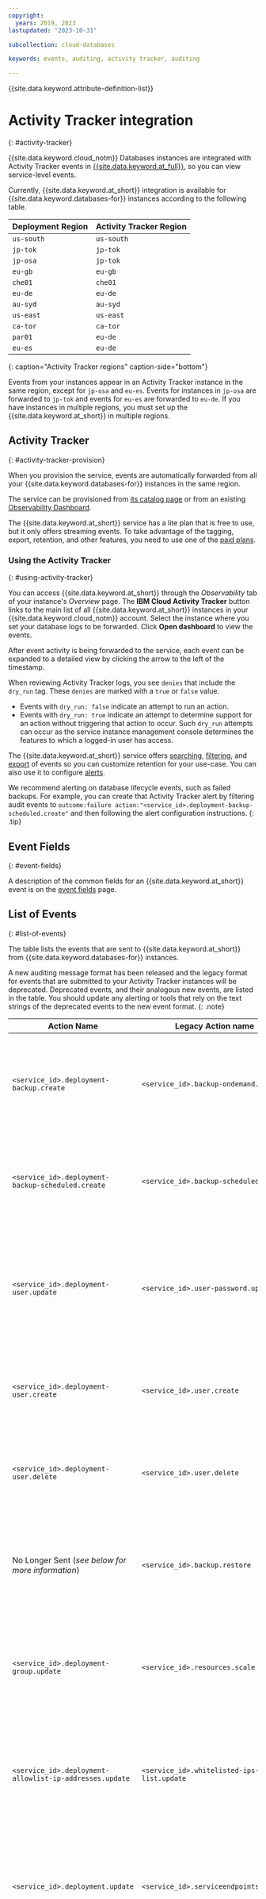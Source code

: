 ```yaml
---
copyright:
  years: 2019, 2023
lastupdated: "2023-10-31"

subcollection: cloud-databases

keywords: events, auditing, activity tracker, auditing

---
```


{{site.data.keyword.attribute-definition-list}}

# Activity Tracker integration
{: #activity-tracker}

{{site.data.keyword.cloud_notm}} Databases instances are integrated with Activity Tracker events in [{{site.data.keyword.at_full}}](/docs/activity-tracker?topic=activity-tracker-getting-started), so you can view service-level events.

Currently, {{site.data.keyword.at_short}} integration is available for {{site.data.keyword.databases-for}} instances according to the following table. 

| Deployment Region | Activity Tracker Region |
| ----------|----------- |
| `us-south` | `us-south` |
| `jp-tok` | `jp-tok` |
| `jp-osa` | `jp-tok` |
| `eu-gb` | `eu-gb` |
| `che01` | `che01` |
| `eu-de` | `eu-de` |
| `au-syd` | `au-syd` |
| `us-east` | `us-east` |
| `ca-tor` | `ca-tor` |
| `par01` | `eu-de` |
| `eu-es` | `eu-de` |
{: caption="Activity Tracker regions" caption-side="bottom"}

Events from your instances appear in an Activity Tracker instance in the same region, except for `jp-osa` and `eu-es`. Events for instances in `jp-osa` are forwarded to `jp-tok` and events for `eu-es` are forwarded to `eu-de`. If you have instances in multiple regions, you must set up the {{site.data.keyword.at_short}} in multiple regions. 

## Activity Tracker
{: #activity-tracker-provision}

When you provision the service, events are automatically forwarded from all your {{site.data.keyword.databases-for}} instances in the same region.

The service can be provisioned from [its catalog page](/catalog/ibm-cloud-activity-tracker) or from an existing [Observability Dashboard](https://cloud.ibm.com/observe/activitytracker).

The {{site.data.keyword.at_short}} service has a lite plan that is free to use, but it only offers streaming events. To take advantage of the tagging, export, retention, and other features, you need to use one of the [paid plans](/docs/activity-tracker?topic=activity-tracker-service_plan).

### Using the Activity Tracker
{: #using-activity-tracker}

You can access {{site.data.keyword.at_short}} through the _Observability_ tab of your instance's _Overview_ page. The **IBM Cloud Activity Tracker** button links to the main list of all {{site.data.keyword.at_short}} instances in your {{site.data.keyword.cloud_notm}} account. Select the instance where you set your database logs to be forwarded. Click **Open dashboard** to view the events.

After event activity is being forwarded to the service, each event can be expanded to a detailed view by clicking the arrow to the left of the timestamp.

When reviewing Activity Tracker logs, you see `denies` that include the `dry_run` tag. These `denies` are marked with a `true` or `false` value. 
- Events with `dry_run: false` indicate an attempt to run an action. 
- Events with `dry_run: true` indicate an attempt to determine support for an action without triggering that action to occur. Such `dry_run` attempts can occur as the service instance management console determines the features to which a logged-in user has access.

The {{site.data.keyword.at_short}} service offers [searching](/docs/activity-tracker?topic=activity-tracker-view_events#view_events_step2), [filtering](/docs/activity-tracker?topic=activity-tracker-view_events#view_events_step3), and [export](/docs/activity-tracker?topic=activity-tracker-export) of events so you can customize retention for your use-case. You can also use it to configure [alerts](/docs/activity-tracker?topic=activity-tracker-alerts).

We recommend alerting on database lifecycle events, such as failed backups. For example, you can create that Activity Tracker alert by filtering audit events to `outcome:failure action:"<service_id>.deployment-backup-scheduled.create"` and then following the alert configuration instructions. 
{: .tip}

## Event Fields
{: #event-fields}

A description of the common fields for an {{site.data.keyword.at_short}} event is on the [event fields](/docs/activity-tracker?topic=activity-tracker-event) page.

## List of Events
{: #list-of-events}

The table lists the events that are sent to {{site.data.keyword.at_short}} from {{site.data.keyword.databases-for}} instances.

A new auditing message format has been released and the legacy format for events that are submitted to your Activity Tracker instances will be deprecated. Deprecated events, and their analogous new events, are listed in the table. You should update any alerting or tools that rely on the text strings of the deprecated events to the new event format.
{: .note}

| Action Name | Legacy Action name | Description |
| ------- | ------- | ------- |
| `<service_id>.deployment-backup.create`|`<service_id>.backup-ondemand.create` | An on-demand backup of your instance was created. If the backup failed, a "-failure" flag is included in the message. |
|`<service_id>.deployment-backup-scheduled.create`| `<service_id>.backup-scheduled.create`| A scheduled backup of your instance was created. If the backup failed, a "-failure" flag is included in the message. |
|`<service_id>.deployment-user.update`|`<service_id>.user-password.update`| A user's password was updated. A "-failure" flag is included in the message if the attempt to update a user's password failed. |
|`<service_id>.deployment-user.create`|`<service_id>.user.create` | A user was created. A "-failure" flag is included in the message if the attempt to create a user failed. |
|`<service_id>.deployment-user.delete`|`<service_id>.user.delete` | A user was deleted. A "-failure" flag is included in the message if the attempt to delete a user failed. |
|No Longer Sent (_see below for more information_) | `<service_id>.backup.restore`|A restore from backup was created. If the attempted restore failed, a "-failure" flag is included in the message. |
|`<service_id>.deployment-group.update`|`<service_id>.resources.scale` | A scaling operation was performed. If the scaling operation failed, a "-failure" flag is included in the message. |
|`<service_id>.deployment-allowlist-ip-addresses.update` | `<service_id>.whitelisted-ips-list.update`|The allowlist was modified. A "-failure" flag is included in the message if the attempt to modify the allowlist failed. |
|`<service_id>.deployment.update`|`<service_id>.serviceendpoints.update` | A change was made to the service endpoints configuration. If the operation failed, a "-failure" flag is included in the message. |
|`<service_id>.deployment-group-autoscaling.update` | `<service_id>.autoscaling.update` | An autoscaling configuration change or an autoscaling operation was performed. If an autoscaling operation was performed the message includes `autoscale resources for instance <deployment-id>`. If the autoscaling operation or the configuration change failed, a "-failure" flag is included in the message. |
|`<service_id>.deployment-volumes.update`|`<service_id>.volumes.update` | An activity was performed on the encryption key that is used by the database, such as rotation or shredding. Details of the action are in the event. |
{: caption="List of Events and Event Descriptions" caption-side="bottom"}

The `service_id` field indicates the type of {{site.data.keyword.databases-for}} instance. For example, `databases-for-postgresql` or `messages-for-rabbitmq`.

The `<service_id>.backup.restore` auditing message is no longer sent because this action is already covered by the `<service_name>.instance.create` {{site.data.keyword.cloud_notm}} global event. For more resource-related global events, you can review the [{{site.data.keyword.at_full}} documentation](/docs/activity-tracker?topic=activity-tracker-at_events_rc#rc_ui). {{site.data.keyword.cloud_notm}} global events include generation of events such as provisioning, deprovisioning, service plan changes, and tagging of resources. To view these events, you must [provision an instance](/docs/services/activity-tracker?topic=activity-tracker-provision#provision) of the {{site.data.keyword.at_full}} service in the Frankfurt (`eu-de`) region.
